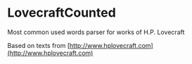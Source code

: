 # LovecraftCounted
Most common used words parser for works of H.P. Lovecraft

Based on texts from [http://www.hplovecraft.com](http://www.hplovecraft.com)
